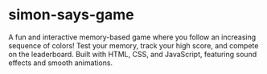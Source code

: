 # simon-says-game
A fun and interactive memory-based game where you follow an increasing sequence of colors! Test your memory, track your high score, and compete on the leaderboard. Built with HTML, CSS, and JavaScript, featuring sound effects and smooth animations.
